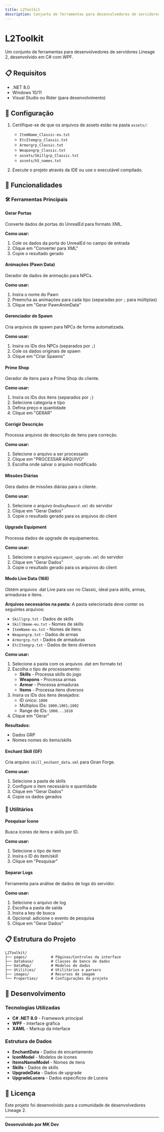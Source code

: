 ```yaml
---
title: L2Toolkit
description: Conjunto de ferramentas para desenvolvedores de servidores Lineage 2
---
```


# L2Toolkit

Um conjunto de ferramentas para desenvolvedores de servidores Lineage 2, desenvolvido em C# com WPF.

## 📋 Requisitos

- .NET 8.0
- Windows 10/11
- Visual Studio ou Rider (para desenvolvimento)

## 🔧 Configuração

1. Certifique-se de que os arquivos de assets estão na pasta `assets/`:
   - `ItemName_Classic-eu.txt`
   - `EtcItemgrp_Classic.txt`
   - `Armorgrp_Classic.txt`
   - `Weapongrp_Classic.txt`
   - `assets/Skillgrp_Classic.txt`
   - `assets/h5_names.txt`

2. Execute o projeto através da IDE ou use o executável compilado.

## 📝 Funcionalidades

### 🛠️ Ferramentas Principais

#### Gerar Portas
Converte dados de portas do UnrealEd para formato XML.

**Como usar:**
1. Cole os dados da porta do UnrealEd no campo de entrada
2. Clique em "Converter para XML"
3. Copie o resultado gerado

#### Animações (Pawn Data)
Gerador de dados de animação para NPCs.

**Como usar:**
1. Insira o nome do Pawn
2. Preencha as animações para cada tipo (separadas por `;` para múltiplas)
3. Clique em "Gerar PawnAnimData"

#### Gerenciador de Spawn
Cria arquivos de spawn para NPCs de forma automatizada.

**Como usar:**
1. Insira os IDs dos NPCs (separados por `;`)
2. Cole os dados originais de spawn
3. Clique em "Criar Spawns"

#### Prime Shop
Gerador de itens para a Prime Shop do cliente.

**Como usar:**
1. Insira os IDs dos itens (separados por `;`)
2. Selecione categoria e tipo
3. Defina preço e quantidade
4. Clique em "GERAR"

#### Corrigir Descrição
Processa arquivos de descrição de itens para correção.

**Como usar:**
1. Selecione o arquivo a ser processado
2. Clique em "PROCESSAR ARQUIVO"
3. Escolha onde salvar o arquivo modificado

#### Missões Diárias
Gera dados de missões diárias para o cliente.

**Como usar:**
1. Selecione o arquivo `OneDayReward.xml` do servidor
2. Clique em "Gerar Dados"
3. Copie o resultado gerado para os arquivos do client

#### Upgrade Equipment
Processa dados de upgrade de equipamentos.

**Como usar:**
1. Selecione o arquivo `equipment_upgrade.xml` do servidor
2. Clique em "Gerar Dados"
3. Copie o resultado gerado para os arquivos do client

#### Modo Live Data (166)
Obtém arquivos .dat Live para uso no Classic, ideal para skills, armas, armaduras e itens.

**Arquivos necessários na pasta:**
A pasta selecionada deve conter os seguintes arquivos:
- `Skillgrp.txt` - Dados de skills
- `SkillName-eu.txt` - Nomes de skills
- `ItemName-eu.txt` - Nomes de itens
- `Weapongrp.txt` - Dados de armas
- `Armorgrp.txt` - Dados de armaduras
- `EtcItemgrp.txt` - Dados de itens diversos

**Como usar:**
1. Selecione a pasta com os arquivos .dat em formato txt
2. Escolha o tipo de processamento:
   - **Skills** - Processa skills do jogo
   - **Weapons** - Processa armas
   - **Armor** - Processa armaduras
   - **Items** - Processa itens diversos
3. Insira os IDs dos itens desejados:
   - ID único: `1000`
   - Múltiplos IDs: `1000;1001;1002`
   - Range de IDs: `1000...1010`
4. Clique em "Gerar"

**Resultados:**
- Dados GRP
- Nomes nomes do items/skills

#### Enchant Skill (GF)
Cria arquivo `skill_enchant_data.xml` para Giran Forge.

**Como usar:**
1. Selecione a pasta de skills
2. Configure o item necessário e quantidade
3. Clique em "Gerar Dados"
4. Copie os dados gerados

### 🔧 Utilitários

#### Pesquisar Ícone
Busca ícones de itens e skills por ID.

**Como usar:**
1. Selecione o tipo de item
2. Insira o ID do item/skill
3. Clique em "Pesquisar"

#### Separar Logs
Ferramenta para análise de dados de logs do servidor.

**Como usar:**
1. Selecione o arquivo de log
2. Escolha a pasta de saída
3. Insira a key de busca
4. Opcional: adicione o evento de pesquisa
5. Clique em "Gerar Dados"

## 📋 Estrutura do Projeto

```
L2Toolkit/
├── pages/           # Páginas/Controles da interface
├── database/        # Classes de banco de dados
├── DataMap/         # Modelos de dados
├── Utilities/       # Utilitários e parsers
├── images/          # Recursos de imagem
└── Properties/      # Configurações do projeto
```

## 🚀 Desenvolvimento

### Tecnologias Utilizadas

- **C# .NET 8.0** - Framework principal
- **WPF** - Interface gráfica
- **XAML** - Markup da interface

### Estrutura de Dados

- **EnchantData** - Dados de encantamento
- **IconModel** - Modelos de ícones
- **ItemsNameModel** - Nomes de itens
- **Skills** - Dados de skills
- **UpgradeData** - Dados de upgrade
- **UpgradeLucera** - Dados específicos de Lucera

## 📄 Licença

Este projeto foi desenvolvido para a comunidade de desenvolvedores Lineage 2.

---

**Desenvolvido por MK Dev**